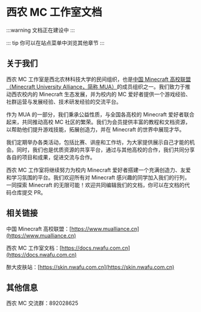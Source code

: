 # 西农 MC 工作室文档

:::warning
文档正在建设中
:::

::: tip 你可以在站点菜单中浏览其他章节
:::

## 关于我们

西农 MC 工作室是西北农林科技大学的民间组织，也是[中国 Minecraft 高校联盟（Minecraft University Alliance，简称 MUA）](https://www.mualliance.cn)的成员组织之一。我们致力于推动西农校内的 Minecraft 生态发展，并为校内的 MC 爱好者提供一个游戏经验、社群运营与发展经验、技术研发经验的交流平台。

作为 MUA 的一部分，我们秉承公益性质，与全国各高校的 Minecraft 爱好者联合起来，共同推动高校 MC 社区的繁荣。我们为会员提供丰富的教程和文档资源，以帮助他们提升游戏技能，拓展创造力，并在 Minecraft 的世界中展现才华。

我们定期举办各类活动，包括比赛、讲座和工作坊，为大家提供展示自己才能的机会。同时，我们也是优质资源的共享平台，通过与其他高校的合作，我们共同分享各自的项目和成果，促进交流与合作。

西农 MC 工作室将继续努力为校内 Minecraft 爱好者搭建一个充满创造力、友爱和学习氛围的平台。我们欢迎所有对 Minecraft 感兴趣的同学加入我们的行列，一同探索 Minecraft 的无限可能！欢迎共同编辑我们的文档，你可以在文档的代码仓库提交 PR。

## 相关链接

中国 Minecraft 高校联盟：[https://www.mualliance.cn](https://www.mualliance.cn)

西农 MC 工作室文档：[https://docs.nwafu.com.cn](https://docs.nwafu.com.cn)

䙶大皮肤站：[https://skin.nwafu.com.cn](https://skin.nwafu.com.cn)

## 其他信息

西农 MC 交流群：892028625
